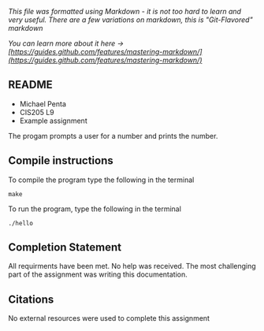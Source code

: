 *This file was formatted using Markdown - it is not too hard to learn and very useful. There are a few variations on markdown, this is "Git-Flavored" markdown*

*You can learn more about it here -> [https://guides.github.com/features/mastering-markdown/](https://guides.github.com/features/mastering-markdown/)*

## README
- Michael Penta 
- CIS205 L9 
- Example assignment

The progam prompts a user for a number and prints the number.

## Compile instructions 

To compile the program type the following in the terminal 

```
make
```
To run the program, type the following in the terminal
```
./hello
``` 

## Completion Statement
All requirments have been met. No help was received. The most challenging part of the assignment was writing this documentation.

## Citations
No external resources were used to complete this assignment
